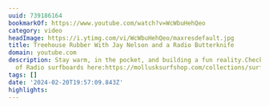 ```yaml
---
uuid: 739186164
bookmarkOf: https://www.youtube.com/watch?v=WcWbuHehQeo
category: video
headImage: https://i.ytimg.com/vi/WcWbuHehQeo/maxresdefault.jpg
title: Treehouse Rubber With Jay Nelson and a Radio Butterknife
domain: youtube.com
description: Stay warm, in the pocket, and building a fun reality.Check out our selection
  of Radio surfboards here:https://mollusksurfshop.com/collections/surfboards/radi...
tags: []
date: '2024-02-20T19:57:09.843Z'
highlights:
---
```




